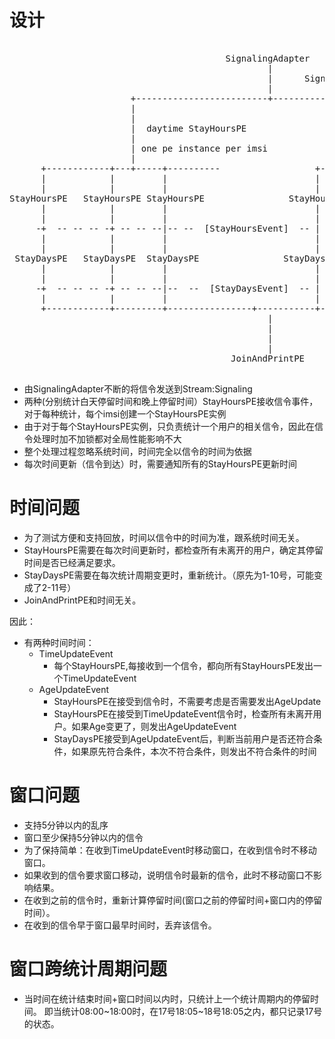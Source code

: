 #  设计

<pre>

                                         SignalingAdapter
                                                 |    
                                                 |      Signaling [SignalingEvent]
                                                 |                                
                       +-------------------------+-----------------------+
                       |                                                 |                                                 
                       |                                                 |                                                 
                       |  daytime StayHoursPE                            |night StayHoursPE                                
                       |                                                 |                                                 
                       | one pe instance per imsi                        |     one pe instance per imsi                    
                       |                                                 |                                              
      +------------+---+-----+----------                  +---------+--------+------+--------                           
      |            |         |                            |         |               |          
      |            |         |                            |         |               |               ---------------+
StayHoursPE   StayHoursPE StayHoursPE                StayHoursPE StayHoursPE     StayHoursPE                       v
      |            |         |                            |         |               |          ---TimeUpdateEvent--+
      |            |         |                            |         |               |                              |
     -+  -- -- -- -+ -- -- --|-- --  [StayHoursEvent]  -- | --  -- -+ -- -- -- -- --|-- --                         |
      |            |         |                            |         |               |                              v
      |            |         |                            |         |               |                              v
 StayDaysPE   StayDaysPE  StayDaysPE                StayDaysPE  StayDaysPE      StayDaysPE                         |
      |            |         |                            |         |               |          ---AgeUpdateEvent---+
      |            |         |                            |         |               |
     -+  -- -- -- -+ -- -- --|--  --  [StayDaysEvent]  -- | --  -- -+ -- -- -- -- --|-- -
      |            |         |                            |         |               |
      +------------+---------+----------------+-----------+---------+---------------+-
                                                 |
                                                 |
                                                 |
                                                 |
                                          JoinAndPrintPE

</pre>

* 由SignalingAdapter不断的将信令发送到Stream:Signaling
* 两种(分别统计白天停留时间和晚上停留时间）StayHoursPE接收信令事件，对于每种统计，每个imsi创建一个StayHoursPE实例
* 由于对于每个StayHoursPE实例，只负责统计一个用户的相关信令，因此在信令处理时加不加锁都对全局性能影响不大
* 整个处理过程忽略系统时间，时间完全以信令的时间为依据
* 每次时间更新（信令到达）时，需要通知所有的StayHoursPE更新时间

# 时间问题

* 为了测试方便和支持回放，时间以信令中的时间为准，跟系统时间无关。
* StayHoursPE需要在每次时间更新时，都检查所有未离开的用户，确定其停留时间是否已经满足要求。
* StayDaysPE需要在每次统计周期变更时，重新统计。（原先为1-10号，可能变成了2-11号）
* JoinAndPrintPE和时间无关。

因此：
* 有两种时间时间：
    * TimeUpdateEvent
        * 每个StayHoursPE,每接收到一个信令，都向所有StayHoursPE发出一个TimeUpdateEvent
    * AgeUpdateEvent
        * StayHoursPE在接受到信令时，不需要考虑是否需要发出AgeUpdate   
        * StayHoursPE在接受到TimeUpdateEvent信令时，检查所有未离开用户。如果Age变更了，则发出AgeUpdateEvent
        * StayDaysPE接受到AgeUpdateEvent后，判断当前用户是否还符合条件，如果原先符合条件，本次不符合条件，则发出不符合条件的时间

# 窗口问题

* 支持5分钟以内的乱序
* 窗口至少保持5分钟以内的信令
* 为了保持简单：在收到TimeUpdateEvent时移动窗口，在收到信令时不移动窗口。
 * 如果收到的信令要求窗口移动，说明信令时最新的信令，此时不移动窗口不影响结果。
* 在收到之前的信令时，重新计算停留时间(窗口之前的停留时间+窗口内的停留时间）。
* 在收到的信令早于窗口最早时间时，丢弃该信令。

# 窗口跨统计周期问题

* 当时间在统计结束时间+窗口时间以内时，只统计上一个统计周期内的停留时间。 即当统计08:00~18:00时，在17号18:05~18号18:05之内，都只记录17号的状态。

